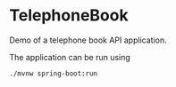# TelephoneBook
Demo of a telephone book API application. 

The application can be run using 
```shell script
./mvnw spring-boot:run                                                
```

